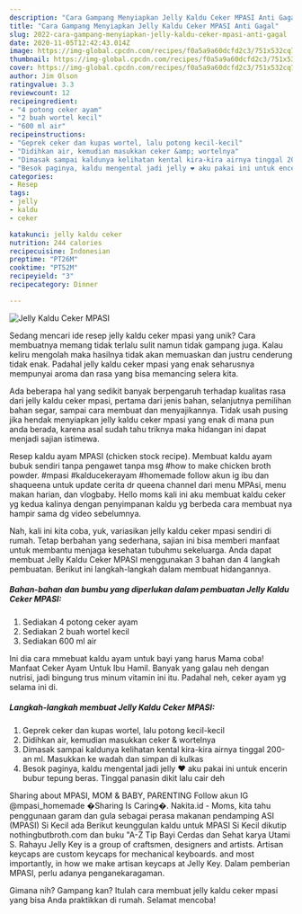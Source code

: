 ```yaml
---
description: "Cara Gampang Menyiapkan Jelly Kaldu Ceker MPASI Anti Gagal"
title: "Cara Gampang Menyiapkan Jelly Kaldu Ceker MPASI Anti Gagal"
slug: 2022-cara-gampang-menyiapkan-jelly-kaldu-ceker-mpasi-anti-gagal
date: 2020-11-05T12:42:43.014Z
image: https://img-global.cpcdn.com/recipes/f0a5a9a60dcfd2c3/751x532cq70/jelly-kaldu-ceker-mpasi-foto-resep-utama.jpg
thumbnail: https://img-global.cpcdn.com/recipes/f0a5a9a60dcfd2c3/751x532cq70/jelly-kaldu-ceker-mpasi-foto-resep-utama.jpg
cover: https://img-global.cpcdn.com/recipes/f0a5a9a60dcfd2c3/751x532cq70/jelly-kaldu-ceker-mpasi-foto-resep-utama.jpg
author: Jim Olson
ratingvalue: 3.3
reviewcount: 12
recipeingredient:
- "4 potong ceker ayam"
- "2 buah wortel kecil"
- "600 ml air"
recipeinstructions:
- "Geprek ceker dan kupas wortel, lalu potong kecil-kecil"
- "Didihkan air, kemudian masukkan ceker &amp; wortelnya"
- "Dimasak sampai kaldunya kelihatan kental kira-kira airnya tinggal 200-an ml. Masukkan ke wadah dan simpan di kulkas"
- "Besok paginya, kaldu mengental jadi jelly ❤️ aku pakai ini untuk encerin bubur tepung beras. Tinggal panasin dikit lalu cair deh"
categories:
- Resep
tags:
- jelly
- kaldu
- ceker

katakunci: jelly kaldu ceker 
nutrition: 244 calories
recipecuisine: Indonesian
preptime: "PT26M"
cooktime: "PT52M"
recipeyield: "3"
recipecategory: Dinner

---
```



![Jelly Kaldu Ceker MPASI](https://img-global.cpcdn.com/recipes/f0a5a9a60dcfd2c3/751x532cq70/jelly-kaldu-ceker-mpasi-foto-resep-utama.jpg)

Sedang mencari ide resep jelly kaldu ceker mpasi yang unik? Cara membuatnya memang tidak terlalu sulit namun tidak gampang juga. Kalau keliru mengolah maka hasilnya tidak akan memuaskan dan justru cenderung tidak enak. Padahal jelly kaldu ceker mpasi yang enak seharusnya mempunyai aroma dan rasa yang bisa memancing selera kita.

Ada beberapa hal yang sedikit banyak berpengaruh terhadap kualitas rasa dari jelly kaldu ceker mpasi, pertama dari jenis bahan, selanjutnya pemilihan bahan segar, sampai cara membuat dan menyajikannya. Tidak usah pusing jika hendak menyiapkan jelly kaldu ceker mpasi yang enak di mana pun anda berada, karena asal sudah tahu triknya maka hidangan ini dapat menjadi sajian istimewa.

Resep kaldu ayam MPASI (chicken stock recipe). Membuat kaldu ayam bubuk sendiri tanpa pengawet tanpa msg #how to make chicken broth powder. #mpasi #kalducekerayam #homemade follow akun ig ibu dan shaqueena untuk update cerita dr queena channel dari menu MPAsi, menu makan harian, dan vlogbaby. Hello moms kali ini aku membuat kaldu ceker yg kedua kalinya dengan penyimpanan kaldu yg berbeda cara membuat nya hampir sama dg video sebelumnya.


Nah, kali ini kita coba, yuk, variasikan jelly kaldu ceker mpasi sendiri di rumah. Tetap berbahan yang sederhana, sajian ini bisa memberi manfaat untuk membantu menjaga kesehatan tubuhmu sekeluarga. Anda dapat membuat Jelly Kaldu Ceker MPASI menggunakan 3 bahan dan 4 langkah pembuatan. Berikut ini langkah-langkah dalam membuat hidangannya.

<!--inarticleads1-->

##### Bahan-bahan dan bumbu yang diperlukan dalam pembuatan Jelly Kaldu Ceker MPASI:

1. Sediakan 4 potong ceker ayam
1. Sediakan 2 buah wortel kecil
1. Sediakan 600 ml air


Ini dia cara mmebuat kaldu ayam untuk bayi yang harus Mama coba! Manfaat Ceker Ayam Untuk Ibu Hamil. Banyak yang galau neh dengan nutrisi, jadi bingung trus minum vitamin ini itu. Padahal neh, ceker ayam yg selama ini di. 

<!--inarticleads2-->

##### Langkah-langkah membuat Jelly Kaldu Ceker MPASI:

1. Geprek ceker dan kupas wortel, lalu potong kecil-kecil
1. Didihkan air, kemudian masukkan ceker &amp; wortelnya
1. Dimasak sampai kaldunya kelihatan kental kira-kira airnya tinggal 200-an ml. Masukkan ke wadah dan simpan di kulkas
1. Besok paginya, kaldu mengental jadi jelly ❤️ aku pakai ini untuk encerin bubur tepung beras. Tinggal panasin dikit lalu cair deh


Sharing about MPASI, MOM &amp; BABY, PARENTING Follow akun IG @mpasi_homemade �Sharing Is Caring�. Nakita.id - Moms, kita tahu penggunaan garam dan gula sebagai perasa makanan pendamping ASI (MPASI) Si Kecil ada Berikut keunggulan kaldu untuk MPASI Si Kecil dikutip nothingbutbroth.com dan buku &#34;A-Z Tip Bayi Cerdas dan Sehat karya Utami S. Rahayu  Jelly Key is a group of craftsmen, designers and artists. Artisan keycaps are custom keycaps for mechanical keyboards. and most importantly, in how we make artisan keycaps at Jelly Key. Dalam pemberian MPASI, perlu adanya penganekaragaman. 

Gimana nih? Gampang kan? Itulah cara membuat jelly kaldu ceker mpasi yang bisa Anda praktikkan di rumah. Selamat mencoba!
